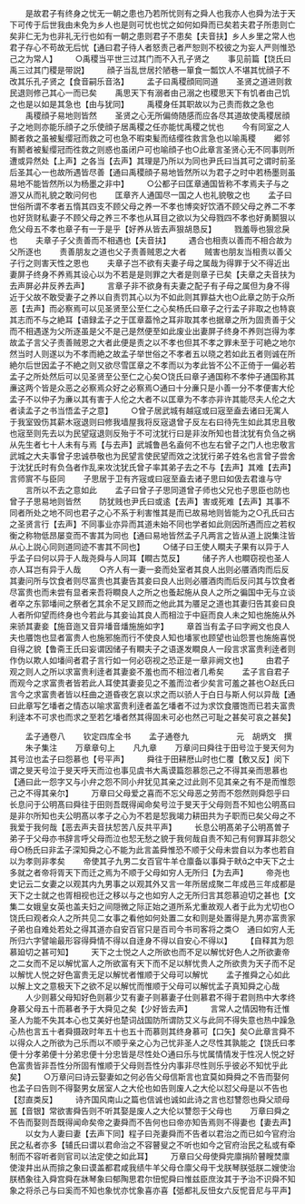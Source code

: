<!-- { "loadSidebar": true } -->
　　是故君子有终身之忧无一朝之患也乃若所忧则有之舜人也我亦人也舜为法于天下可传于后世我由未免为乡人也是则可忧也忧之如何如舜而已矣若夫君子所患则亡矣非仁无为也非礼无行也如有一朝之患则君子不患矣【夫音扶】乡人乡里之常人也君子存心不苟故无后忧【通曰君子待人者怒责己者严恕则不校彼之为妄人严则惟恐己之为常人】
　　○禹稷当平世三过其门而不入孔子贤之
　　事见前篇【饶氏曰禹三过其门稷是带説】
　　顔子当乱世居扵陋巷一箪食一瓢饮人不堪其忧顔子不改其乐孔子贤之【食音嗣乐音洛】
　　孟子曰禹稷顔囘同道
　　圣贤之道进则救民退则修己其心一而已矣
　　禹思天下有溺者由己溺之也稷思天下有饥者由己饥之也是以如是其急也【由与犹同】
　　禹稷身任其职故以为己责而救之急也
　　禹稷顔子易地则皆然
　　圣贤之心无所偏倚随感而应各尽其道故使禹稷居顔子之地则亦能乐顔子之乐使顔子居禹稷之任亦能忧禹稷之忧也
　　今有同室之人鬭者救之虽被髪缨冠而救之可也急不暇束髪而结缨徃救言急也以喻禹稷
　　郷邻有鬭者被髪缨冠而徃救之则惑也虽闭户可也喻顔子也○此章言圣贤心无不同事则所遭或异然处【上声】之各当【去声】其理是乃所以为同也尹氏曰当其可之谓时前圣后圣其心一也故所遇皆尽善【通曰禹稷顔子易地皆然所以为君子之时中若杨墨则虽易地不能皆然所以为杨墨之非中】
　　○公都子曰匡章通国皆称不孝焉夫子与之游又从而礼貌之敢问何也
　　匡章齐人通国尽一国之人也礼貌敬之也
　　孟子曰世俗所谓不孝者五惰其四支不顾父母之养一不孝也博奕好饮酒不顾父母之养二不孝也好货财私妻子不顾父母之养三不孝也从耳目之欲以为父母戮四不孝也好勇鬭狠以危父母五不孝也章子有一于是乎【好养从皆去声狠胡恳反】
　　戮羞辱也狠忿戾也
　　夫章子子父责善而不相遇也【夫音扶】
　　遇合也相责以善而不相合故为父所逐也
　　责善朋友之道也父子责善贼恩之大者
　　贼害也朋友当相责以善父子行之则害天性之恩也
　　夫章子岂不欲有夫妻子母之属哉为得罪于父不得近出妻屏子终身不养焉其设心以为不若是是则罪之大者是则章子已矣【夫章之夫音扶为去声屏必井反养去声】
　　言章子非不欲身有夫妻之配子有子母之属但为身不得近于父故不敢受妻子之养以自责罚其心以为不如此则其罪益大也○此章之防于众所恶【去声】而必察焉可以见圣贤至公至仁之心矣杨氏曰章子之行孟子非取之也特哀其志而不与之絶耳【语録孟子之于匡章葢怜之耳非取其孝也据章之所为固责善于父而不相遇遂为父所逐虽是父不是己是然便至如此废业出妻屏子终身不养则岂得为孝故孟子言父子责善贼恩之大者此便是责之以不孝也但其不孝之罪未至于可絶之地尔然当时人则遂以为不孝而絶之故孟子举世俗之不孝者五以晓之若如此五者则诚在所絶尔后世因孟子不絶之则又欲尽雪匡章之不孝而以为孝此皆不公不正倚于一偏必若孟子之所处然后可以见圣贤至公至仁之心矣○饶氏曰章子通国称不孝仲子通国称其亷这两个皆是众恶之必察焉众好之必察焉○通曰十分亷只是小善一分不孝便害大伦孟子不以仲子为亷以其有害于人伦之大者不以匡章为不孝亦非许其能尽夫人伦之大者读孟子之书当悟孟子之意】
　　○曾子居武城有越寇或曰宼至盍去诸曰无寓人于我室毁伤其薪木宼退则曰修我墙屋我将反宼退曾子反左右曰待先生如此其忠且敬也宼至则先去以为民望寇退则反殆于不可沈犹行曰是非汝所知也昔沈犹有负刍之祸从先生者七十人未有与焉【与去声】武城鲁邑名盍何不也左右曾子之门人也忠敬言武城之大夫事曾子忠诚恭敬也为民望言使民望而效之沈犹行弟子姓名也言曾子尝舍于沈犹氏时有负刍者作乱来攻沈犹氏曾子率其弟子去之不与【去声】其难【去声】言师賔不与臣同
　　子思居于卫有齐宼或曰宼至盍去诸子思曰如伋去君谁与守
　　言所以不去之意如此
　　孟子曰曾子子思同道曾子师也父兄也子思臣也防也曾子子思易地则皆然
　　防犹贱也尹氏曰或逺【去声】害或死难【去声】其事不同者所处之地不同也君子之心不系于利害惟其是而已故易地则皆能为之○孔氏曰古之圣贤言行【去声】不同事业亦异而其道未始不同也学者如此则因所遇而应之若权衡之称物低昂屡变而不害其为同也【通曰易地皆然孟子凡两言之皆从道上説集注皆从心上説心同则道同迹不害其不同也】
　　○储子曰王使人瞷夫子果有以异于人乎孟子曰何以异于人哉尧舜与人同耳【瞷古苋反】
　　储子齐人也瞷窃视也圣人亦人耳岂有异于人哉
　　○齐人有一妻一妾而处室者其良人出则必餍酒肉而后反其妻问所与饮食者则尽富贵也其妻告其妾曰良人出则必餍酒肉而后反问其与饮食者尽富贵也而未尝有显者来吾将瞷良人之所之也蚤起施从良人之所之徧国中无与立谈者卒之东郭墦间之祭者乞其余不足又顾而之他此其为餍足之道也其妻归告其妾曰良人者所仰望而终身也今若此与其妾讪其良人而相泣于中庭而良人未之知也施施从外来骄其妻妾【施音迤又音异墦音燔施施如字】
　　章首当有孟子曰字阙文也良人夫也餍饱也显者富贵人也施邪施而行不使良人知也墦冡也顾望也讪怨詈也施施喜悦自得之貌【鲁斋王氏曰妄谓因储子有瞷夫子之语遂发瞷良人一段言求富贵利逹者则作伪以欺人如墦间者君子言行如一何必窃视之恐正是一章非阙文也】
　　由君子观之则人之所以求富贵利逹者其妻妾不羞也而不相泣者几希矣
　　孟子言自君子而观今之求富贵者皆若此人耳使其妻妾见之不羞而泣者少矣言可羞之甚也○赵氏曰言今之求富贵者皆以枉曲之道昏夜乞哀以求之而以骄人于白日与斯人何以异哉【通曰此章写乞墦者之情态以喻求富贵利逹者盖乞墦者不过为求饮食餍饱而已若夫富贵利逹本不可求也而求之至若乞墦者然其得固未可必也然己可耻之甚矣可哀之甚矣】

　　孟子通卷八
　　钦定四库全书
　　孟子通卷九　　　　　　元　胡炳文　撰
　　朱子集注
　　万章章句上
　　凡九章
　　万章问曰舜往于田号泣于旻天何为其号泣也孟子曰怨慕也【号平声】
　　舜往于田耕厯山时也仁覆【敷又反】闵下谓之旻天号泣于旻天呼天而泣也事见虞书大禹谟篇怨慕怨己之不得其亲而思慕也【通曰此一怨字又与小弁之怨不同小弁犹见其亲之过此则不见其亲之有不是而惟怨己之不得其亲尔】
　　万章曰父母爱之喜而不忘父母恶之劳而不怨然则舜怨乎曰长息问于公明髙曰舜往于田则吾既得闻命矣号泣于旻天于父母则吾不知也公明髙曰是非尔所知也夫公明髙以孝子之心为不若是恝我竭力耕田共为子职而已矣父母之不我爱于我何哉【恶去声夫音扶恝苦八反共平声】
　　长息公明髙弟子公明髙曽子弟子于父母亦书辞言呼父母而泣也恝无愁之貌于我何哉自责不知己有何罪耳非怨父母○杨氏曰非孟子深知舜之心不能为此言盖舜惟恐不顺于父母未尝自以为孝也若自以为孝则非孝矣
　　帝使其子九男二女百官牛羊仓廪备以事舜于畎之中天下之士多就之者帝将胥天下而迁之焉为不顺于父母如穷人无所归【为去声】
　　帝尧也史记云二女妻之以观其内九男事之以观其外又言一年所居成聚二年成邑三年成都是天下之士就之也胥相视也迁之移以与之也如穷人之无所归言其怨慕迫切之甚也【文集二女娥皇女英也盖夫妇之间隠微之际正始之道所系尤重故观人者于此为尤切也○饶氏曰观者众人之所共见二女事之看他如何处置二女和则是处置得是九男亦富贵家子弟也自难处若处之得其道亦自安百官只是百司今书司客将之类○　通曰如穷人无所归六字譬喻最形容得舜情不得以自逹身不得以自安心不得以】
　　【自释其为怨慕廹切之甚可知】
　　天下之士悦之人之所欲也而不足以解忧好色人之所欲妻帝之二女而不足以解忧富人之所欲富有天下而不足以觧忧贵人之所欲贵为天子而不足以解忧人悦之好色富贵无足以解忧者惟顺于父母可以解忧
　　孟子推舜之心如此以解上文之意极天下之欲不足以解忧而惟顺于父母可以解忧孟子真知舜之心哉
　　人少则慕父母知好色则慕少艾有妻子则慕妻子仕则慕君不得于君则热中大孝终身慕父母五十而慕者予于大舜见之矣【少好皆去声】
　　言常人之情因物有迁惟圣人为能不失其本心也艾美好也楚词战国防所谓防艾义与此同不得失意也热中躁急心热也言五十者舜摄政时年五十也五十而慕则其终身慕可【口矢】矣○此章言舜不以得众人之所欲为己乐而以不顺乎亲之心为己忧非圣人之尽性其孰能之【饶氏曰孝便十分孝弟便十分弟忠便十分忠皆是尽性处○通曰乐与忧属情情发于性况人悦之好色富贵皆非吾性分所固有惟顺于父母则吾性分内事非尽性则乐乎彼必不知忧乎此矣】
　　○万章问曰诗云娶妻如之何必告父母信斯言也宜莫如舜舜之不告而娶何也孟子曰告则不得娶男女居室人之大伦也如告则废人之大伦以怼父母是以不告也【怼直类反】
　　诗齐国风南山之篇也信诚也诚如此诗之言也怼讐怨也舜父顽母嚚【音银】常欲害舜告则不听其娶是废人之大伦以讐怨于父母也
　　万章曰舜之不告而娶则吾既得闻命矣帝之妻舜而不告何也曰帝亦知告焉则不得妻也【妻去声】
　　以女为人妻曰妻【去声下同】程子曰尧妻舜而不告者以君治之而已如今官府治民之私者亦多【辅氏曰谓以君命治之不容瞽叟之不听也如今之官府治民之私或有牵制而不容听者则官司以法定使之如此耳】
　　万章曰父母使舜完廪捐阶瞽瞍焚廪使浚井出从而揜之象曰谟盖都君咸我绩牛羊父母仓廪父母干戈朕琴朕弤朕二嫂使治朕栖象往入舜宫舜在牀琴象曰郁陶思君尔忸怩舜曰惟兹臣庶汝其于予治不识舜不知象之将杀己与曰奚而不知也象忧亦忧象喜亦喜【弤都礼反忸女六反怩音尼与平声】
